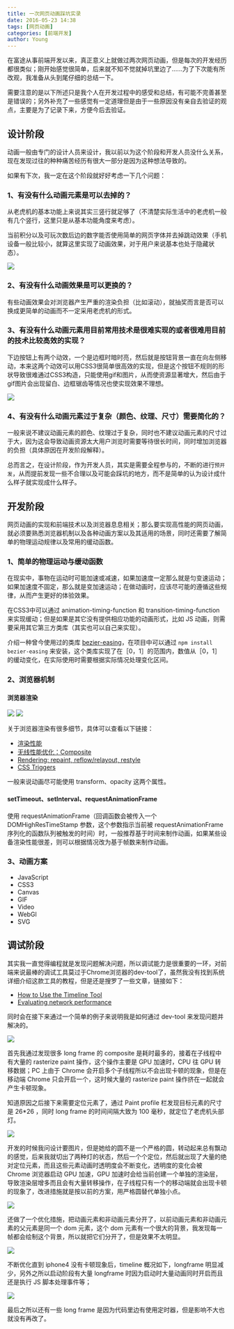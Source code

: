 ```yaml
---
title: 一次网页动画踩坑实录
date: 2016-05-23 14:38
tags: [网页动画]
categories: [前端开发]
author: Young
---
```


在富途从事前端开发以来，真正意义上就做过两次网页动画，但是每次的开发经历都很类似；刚开始感觉很简单，后来就不知不觉就掉坑里边了......为了下次能有所改观，我准备从头到尾仔细的总结一下。

需要注意的是以下所述只是我个人在开发过程中的感受和总结，有可能不完善甚至是错误的；另外补充了一些感觉有一定道理但是由于一些原因没有亲自去验证的观点，主要是为了记录下来，方便今后去验证。

<!--more-->

## 设计阶段

动画一般由专门的设计人员来设计，我以前以为这个阶段和开发人员没什么关系，现在发现过往的种种痛苦经历有很大一部分是因为这种想法导致的。

如果有下次，我一定在这个阶段就好好考虑一下几个问题：

### 1、有没有什么动画元素是可以去掉的？

从老虎机的基本功能上来说其实三竖行就足够了（不清楚实际生活中的老虎机一般有几个竖行，这里只是从基本功能角度来考虑）。

当前积分以及可玩次数后边的数字能否使用简单的网页字体并去掉跳动效果（手机设备一般比较小，就算这里实现了动画效果，对于用户来说基本也处于隐藏状态）。

<img src="https://newbieyoung.github.io/images/animation-optimize-0.png"/>

### 2、有没有什么动画效果是可以更换的？

有些动画效果会对浏览器产生严重的渲染负担（比如滚动），就抽奖而言是否可以换成更简单的动画而不一定采用老虎机的形式。

### 3、有没有什么动画元素用目前常用技术是很难实现的或者很难用目前的技术比较高效的实现？

下边按钮上有两个动效，一个是边框时暗时亮，然后就是按钮背景一直在向左侧移动，本来这两个动效可以用CSS3很简单很高效的实现，但是这个按钮不规则的形状导致很难通过CSS3构造，只能使用gif和图片，从而使资源显著增大，然后由于gif图片会出现留白、边框锯齿等情况也使实现效果不理想。

<img src="https://newbieyoung.github.io/images/animation-optimize-1.png"/>

### 4、有没有什么动画元素过于复杂（颜色、纹理、尺寸）需要简化的？

一般来说不建议动画元素的颜色、纹理过于复杂，同时也不建议动画元素的尺寸过于大，因为这会导致动画资源太大用户浏览时需要等待很长时间，同时增加浏览器的负担（具体原因在开发阶段解释）。

总而言之，在设计阶段，作为开发人员，其实是需要全程参与的，不断的进行`预开发`，从而提前发现一些不合理以及可能会踩坑的地方，而不是简单的认为设计成什么样子就实现成什么样子。

## 开发阶段

网页动画的实现和前端技术以及浏览器息息相关；那么要实现高性能的网页动画，就必须要熟悉浏览器机制以及各种动画方案以及其适用的场景，同时还需要了解简单的物理运动规律以及常用的缓动函数。

### 1、简单的物理运动与缓动函数

在现实中，事物在运动时可能加速或减速，如果加速度一定那么就是匀变速运动；如果加速度不固定，那么就是变加速运动；在做动画时，应该尽可能的遵循这些规律，从而产生更好的体验效果。

在CSS3中可以通过 animation-timing-function 和 transition-timing-function 来实现缓动；但是如果是其它没有提供相应功能的动画形式，比如 JS 动画，则需要采用其它第三方类库（其实也可以自己来实现）。
 
介绍一种曾今使用过的类库 [bezier-easing](https://github.com/gre/bezier-easing)，在项目中可以通过 `npm install bezier-easing` 来安装，这个类库实现了在［0，1］的范围内，数值从［0，1］的缓动变化，在实际使用时需要根据实际情况处理变化区间。

### 2、浏览器机制

#### 浏览器渲染

<img src="https://newbieyoung.github.io/images/animation-optimize-2.png"/>
<img src="https://newbieyoung.github.io/images/animation-optimize-3.png"/>

关于浏览器渲染有很多细节，具体可以查看以下链接：

+ [渲染性能](https://developers.google.com/web/fundamentals/performance/rendering/) 
+ [无线性能优化：Composite](http://taobaofed.org/blog/2016/04/25/performance-composite/)
+ [Rendering: repaint, reflow/relayout, restyle](http://www.phpied.com/rendering-repaint-reflowrelayout-restyle/) 
+ [CSS Triggers](https://csstriggers.com/)

一般来说动画尽可能使用 transform、opacity 这两个属性。

#### setTimeout、setInterval、requestAnimationFrame

使用 requestAnimationFrame（回调函数会被传入一个 DOMHighResTimeStamp 参数，这个参数指示当前被 requestAnimationFrame 序列化的函数队列被触发的时间）时，一般推荐基于时间来制作动画，如果某些设备渲染性能很差，则可以根据情况改为基于帧数来制作动画。

### 3、动画方案

- JavaScript
- CSS3
- Canvas
- GIF
- Video
- WebGl
- SVG

## 调试阶段

其实我一直觉得编程就是发现问题解决问题，所以调试能力是很重要的一环，对前端来说最棒的调试工具莫过于Chrome浏览器的dev-tool了，虽然我没有找到系统详细介绍这款工具的教程，但是还是搜罗了一些文章，链接如下：

+ [How to Use the Timeline Tool](https://developers.google.com/web/tools/chrome-devtools/profile/evaluate-performance/timeline-tool) 
+ [Evaluating network performance](https://developer.chrome.com/devtools/docs/network) 

同时会在接下来通过一个简单的例子来说明我是如何通过 dev-tool 来发现问题并解决的。

<img src="https://newbieyoung.github.io/images/animation-optimize-4.jpg">

首先我通过发现很多 long frame 的 composite 是耗时最多的，接着在子线程中有大量的 rasterize paint 操作，这个操作主要是 GPU 加速时，CPU 往 GPU 转移数据；PC 上由于 Chrome 会开启多个子线程所以不会出现卡顿的现象，但是在移动端 Chrome 只会开启一个，这时候大量的 rasterize paint 操作挤在一起就会产生卡顿现象。

知道原因之后接下来需要定位元素了，通过 Paint profile 栏发现目标元素的尺寸是 26*26 ，同时 long frame 的时间间隔大致为 100 毫秒，就定位了老虎机头部灯。

<img src="https://newbieyoung.github.io/images/animation-optimize-5.jpg">

开发的时候我问设计要图片，但是她给的圆不是一个严格的圆，转动起来总有飘动的感觉，后来我就切出了两种灯的状态，然后一个个定位，然后就出现了大量的绝对定位元素，而且这些元素动画时透明度会不断变化，透明度的变化会被 Chrome 浏览器启动 GPU 加速，GPU 加速时会给当前创建一个单独的渲染层，导致渲染层增多而且会有大量转移操作，在子线程只有一个的移动端就会出现卡顿的现象了，改进措施就是按以前的方案，用严格圆替代单独小点。

<img src="https://newbieyoung.github.io/images/animation-optimize-6.jpg">

还做了一个优化措施，把动画元素和非动画元素分开了，以前动画元素和非动画元素的父元素是同一个 dom 元素，这个 dom 元素有一个很大的背景，我发现每一帧都会绘制这个背景，所以就把它们分开了，但是效果不太明显。

<img src="https://newbieyoung.github.io/images/animation-optimize-7.jpg">

不断优化直到 iphone4 没有卡顿现象后，timeline 概况如下，longframe 明显减少，另外之所以启动阶段有大量 longframe 时因为启动时大量动画同时开启而且还是执行 JS 脚本处理事件等；

<img src="https://newbieyoung.github.io/images/animation-optimize-8.jpg">

最后之所以还有一些 long frame 是因为代码里边有使用定时器，但是影响不大也就没有再改了。






